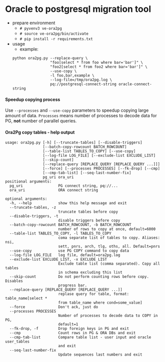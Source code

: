 # Oracle to postgresql migration tool

 * prepare environment
    * `# pyvenv3 ve-ora2pg`
    * `# source ve-ora2pg/bin/activate`
    * `# pip install -r requirements.txt`
 * usage
    - example:
    ```
    python ora2pg.py --replace-query \
                     "foo[select * from foo where bar='bar']" \
                     "foo2[select * from foo2 where bar='bar']" \
                     --use-copy \
                     -l foo,bar,example \
                     --log-file=/tmp/ora2pg.log \
                     pq://postgresql-connect-string oracle-connect-string
     ```
#### Speedup copying process
   Use `--processes` and `--use-copy` parameters to speedup copying large amount of data. `Processes` means number of processes to decode data for PG, **not** number of parallel queries.

#### Ora2Pg copy tables - help output
```
usage: ora2pg.py [-h] [--truncate-tables] [--disable-triggers]
                 [--batch-copy-rowcount BATCH_ROWCOUNT]
                 [--table-list TABLES_TO_COPY] [--use-copy]
                 [--log-file LOG_FILE] [--exclude-list EXCLUDE_LIST]
                 [--skip-count]
                 [--replace-query [REPLACE_QUERY [REPLACE_QUERY ...]]]
                 [--force] [--processes PROCESSES] [--fk-drop] [--cmp]
                 [--cmp-tab-list] [--seq-last-number-fix]
                 pg_uri ora_uri
positional arguments:
  pg_uri                PG connect string, pq://...
  ora_uri               ORA connect string

optional arguments:
  -h, --help            show this help message and exit
  --truncate-tables, -z
                        truncate tables before copy
  --disable-triggers, -t
                        disable triggers before copy
  --batch-copy-rowcount BATCH_ROWCOUNT, -b BATCH_ROWCOUNT
                        number of rows to copy at once, default=6000
  --table-list TABLES_TO_COPY, -l TABLES_TO_COPY
                        coma separate list of tables to copy. Aliases: nsi,
                        sett, pnrs, arch, tlg, oths, all. Default=pnrs
  --use-copy            use PG COPY command to copy data
  --log-file LOG_FILE   log file, default=ora2pg.log
  --exclude-list EXCLUDE_LIST, -x EXCLUDE_LIST
                        Exclude table list (comma separated). Copy all tables
                        in schema excluding this list
  --skip-count          Do not perform counting rows before copy. Disables
                        progress bar.
  --replace-query [REPLACE_QUERY [REPLACE_QUERY ...]]
                        replase query for table, format: table_name[select *
                        from table_name where cond=some_value]
  --force               Don't ack, just do
  --processes PROCESSES
                        Number of processes to decode data to COPY in PG,
                        default=1
  --fk-drop, -f         Drop foreign keys in PG and exit
  --cmp                 Count rows in PG & ORA DBs and exit
  --cmp-tab-list        Compare table list - user input and oracle user_tables
                        and exit
  --seq-last-number-fix
                        Update sequences last numbers and exit
```
